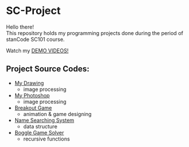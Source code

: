 # SC-Project
Hello there!\
This repository holds my programming projects done during the period of stanCode SC101 course.

Watch my [DEMO VIDEOS!]()

## Project Source Codes:
* [My Drawing](https://github.com/Excalibur141/SC-Project/blob/main/my_drawing/my_drawing.py)
  * image processing
* [My Photoshop](https://github.com/Excalibur141/SC-Project/blob/main/my_photoshop/stanCodoshop.py)
  * image processing
* [Breakout Game](https://github.com/Excalibur141/SC-Project/blob/main/break_out_game/breakout.py)
  * animation & game designing
* [Name Searching System](https://github.com/Excalibur141/SC-Project/blob/main/name_searching_system/babynames.py)
  * data structure
* [Boggle Game Solver](https://github.com/Excalibur141/SC-Project/blob/main/boggle_game_solver/boggle.py)
  * recursive functions
